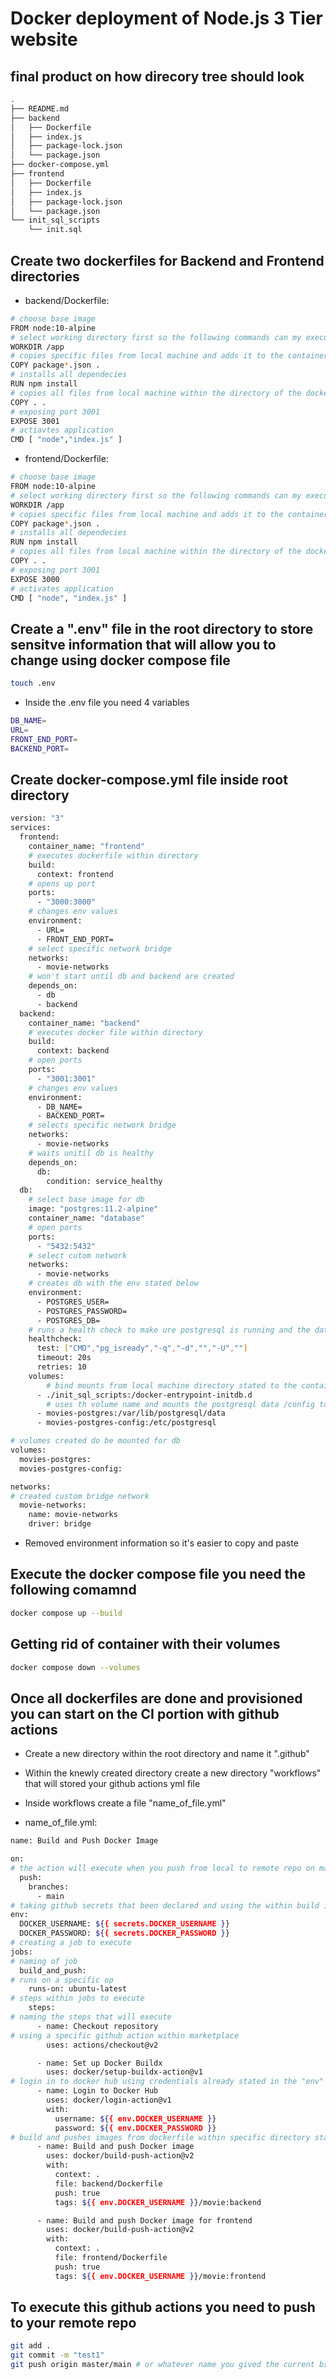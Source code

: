 # Docker deployment of Node.js 3 Tier website
## final product on how direcory tree should look 
```bash
.
├── README.md
├── backend
│   ├── Dockerfile
│   ├── index.js
│   ├── package-lock.json
│   └── package.json
├── docker-compose.yml
├── frontend
│   ├── Dockerfile
│   ├── index.js
│   ├── package-lock.json
│   └── package.json
└── init_sql_scripts
    └── init.sql
```
## Create two dockerfiles for Backend and Frontend directories
- backend/Dockerfile:
```bash
# choose base image 
FROM node:10-alpine
# select working directory first so the following commands can my executed in the right directory
WORKDIR /app
# copies specific files from local machine and adds it to the container
COPY package*.json .
# installs all dependecies
RUN npm install 
# copies all files from local machine within the directory of the dockerfile and places it within container
COPY . .
# exposing port 3001
EXPOSE 3001
# actiavtes application 
CMD [ "node","index.js" ] 
```
- frontend/Dockerfile:
```bash
# choose base image 
FROM node:10-alpine
# select working directory first so the following commands can my executed in the right directory
WORKDIR /app
# copies specific files from local machine and adds it to the container
COPY package*.json .
# installs all dependecies
RUN npm install
# copies all files from local machine within the directory of the dockerfile and places it within container
COPY . .
# exposing port 3001
EXPOSE 3000
# activates application 
CMD [ "node", "index.js" ]

```
## Create a ".env" file in the root directory to store sensitve information that will allow you to change using docker compose file
```bash
touch .env
```
- Inside the .env file you need 4 variables
```bash
DB_NAME=
URL=
FRONT_END_PORT=
BACKEND_PORT=
```

## Create docker-compose.yml file inside root directory
```bash
version: "3"
services:
  frontend:
    container_name: "frontend"
    # executes dockerfile within directory 
    build:
      context: frontend
    # opens up port 
    ports:
      - "3000:3000"
    # changes env values
    environment:
      - URL=
      - FRONT_END_PORT=
    # select specific network bridge
    networks:
      - movie-networks
    # won't start until db and backend are created
    depends_on:
      - db
      - backend
  backend:
    container_name: "backend"
    # executes docker file within directory
    build:
      context: backend
    # open ports
    ports:
      - "3001:3001"
    # changes env values
    environment:
      - DB_NAME=
      - BACKEND_PORT=
    # selects specific network bridge
    networks:
      - movie-networks
    # waits unitil db is healthy
    depends_on:
      db:
        condition: service_healthy
  db:
    # select base image for db
    image: "postgres:11.2-alpine"
    container_name: "database"
    # open ports
    ports:
      - "5432:5432"
    # select cutom network
    networks:
      - movie-networks
    # creates db with the env stated below
    environment:
      - POSTGRES_USER=
      - POSTGRES_PASSWORD=
      - POSTGRES_DB=
    # runs a health check to make ure postgresql is running and the database is created and user
    healthcheck:
      test: ["CMD","pg_isready","-q","-d","","-U",""]
      timeout: 20s
      retries: 10
    volumes:
        # bind mounts from local machine directory stated to the container and executes the script 
      - ./init_sql_scripts:/docker-entrypoint-initdb.d 
        # uses th volume name and mounts the postgresql data /config to ensure data persistancy
      - movies-postgres:/var/lib/postgresql/data
      - movies-postgres-config:/etc/postgresql

# volumes created do be mounted for db 
volumes:
  movies-postgres:
  movies-postgres-config:

networks:
# created custom bridge network 
  movie-networks:
    name: movie-networks
    driver: bridge
```
- Removed environment information so it's easier to copy and paste 

##  Execute the docker compose file you need the following comamnd
```bash
docker compose up --build
```
## Getting rid of container with their volumes
```bash
docker compose down --volumes
```
## Once all dockerfiles are done and provisioned you can start on the CI portion with github actions 

- Create a new directory within the root directory and name it ".github"

- Within the knewly created directory create a new directory "workflows" that will stored your github actions yml file

- Inside workflows create a file "name_of_file.yml"
- name_of_file.yml:
```bash
name: Build and Push Docker Image

on:
# the action will execute when you push from local to remote repo on main branch
  push:
    branches:
      - main
# taking github secrets that been declared and using the within build in method "env"
env:
  DOCKER_USERNAME: ${{ secrets.DOCKER_USERNAME }}
  DOCKER_PASSWORD: ${{ secrets.DOCKER_PASSWORD }}
# creating a job to execute
jobs:
# naming of job
  build_and_push:
# runs on a specific op
    runs-on: ubuntu-latest
# steps within jobs to execute 
    steps:
# naming the steps that will execute
      - name: Checkout repository
# using a specific github action within marketplace
        uses: actions/checkout@v2

      - name: Set up Docker Buildx
        uses: docker/setup-buildx-action@v1
# login in to docker hub using credentials already stated in the "env" method
      - name: Login to Docker Hub
        uses: docker/login-action@v1
        with:
          username: ${{ env.DOCKER_USERNAME }}
          password: ${{ env.DOCKER_PASSWORD }}
# build and pushes images from dockerfile within specific directory stated and populates inside docker hub account
      - name: Build and push Docker image
        uses: docker/build-push-action@v2
        with:
          context: .
          file: backend/Dockerfile
          push: true
          tags: ${{ env.DOCKER_USERNAME }}/movie:backend

      - name: Build and push Docker image for frontend
        uses: docker/build-push-action@v2
        with:
          context: .
          file: frontend/Dockerfile
          push: true
          tags: ${{ env.DOCKER_USERNAME }}/movie:frontend
```
## To execute this github actions you need to push to your remote repo
```bash
git add .
git commit -m "test1"
git push origin master/main # or whatever name you gived the current branch
```
